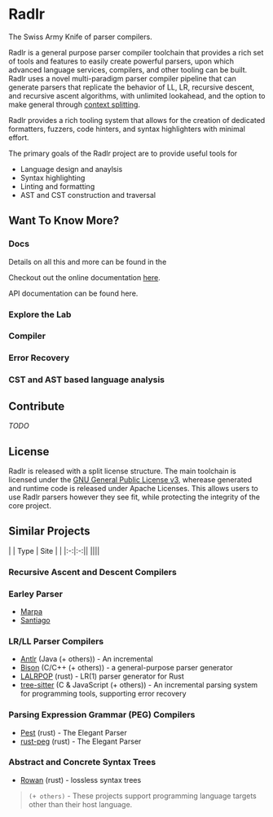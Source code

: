 # Radlr

The Swiss Army Knife of parser compilers.

Radlr is a general purpose parser compiler toolchain that provides a rich set of tools and features to easily create powerful parsers, upon which advanced language services, compilers, and other tooling can be built. Radlr uses a novel multi-paradigm parser compiler pipeline that can generate parsers that replicate the behavior of LL, LR, recursive descent, and recursive ascent algorithms, with unlimited lookahead, and the option to make general through [context splitting]().

Radlr provides a rich tooling system that allows for the creation of dedicated formatters, fuzzers, code hinters, and syntax highlighters with minimal effort. 

The primary goals of the Radlr project are to provide useful tools for

- Language design and anaylsis
- Syntax highlighting
- Linting and formatting
- AST and CST construction and traversal

## Want To Know More?

### Docs 

Details on all this and more can be found in  the 

Checkout out the online documentation [here](https://acweathersby.github.io/radlr/docs).

API documentation can be found here. 

### Explore the Lab

### Compiler

### Error Recovery

### CST and AST based language analysis

## Contribute

*TODO*

## License

Radlr is released with a split license structure. The main toolchain is licensed under the [GNU General Public License v3](./LICENSE.md), wherease generated and runtime code is released under Apache Licenses. This allows users to use Radlr parsers however they see fit, while protecting the integrity of the core project. 

## Similar Projects

| | Type | Site |  |
|:-:|:-:||
||||

### Recursive Ascent and Descent Compilers

### Earley Parser

- [Marpa](https://jeffreykegler.github.io/Marpa-web-site/)
- [Santiago](https://github.com/kamadorueda/santiago)

### LR/LL Parser Compilers
- [Antlr](https://github.com/antlr/antlr4) (Java (+ others)) - An incremental 
- [Bison](https://www.gnu.org/software/bison/) (C/C++ (+ others)) -  a general-purpose parser generator 
- [LALRPOP](https://github.com/lalrpop/lalrpop) (rust) - LR(1) parser generator for Rust
- [tree-sitter](https://github.com/tree-sitter/tree-sitter) (C & JavaScript (+ others)) - An incremental parsing system for programming tools, supporting error recovery 

### Parsing Expression Grammar (PEG) Compilers

- [Pest](https://github.com/pest-parser/pest) (rust) - The Elegant Parser
- [rust-peg](https://github.com/kevinmehall/rust-peg) (rust) - The Elegant Parser

### Abstract and Concrete Syntax Trees

- [Rowan](https://github.com/rust-analyzer/rowan) (rust) - lossless syntax trees


> `(+ others)` - These projects support programming language targets other than their host language.

